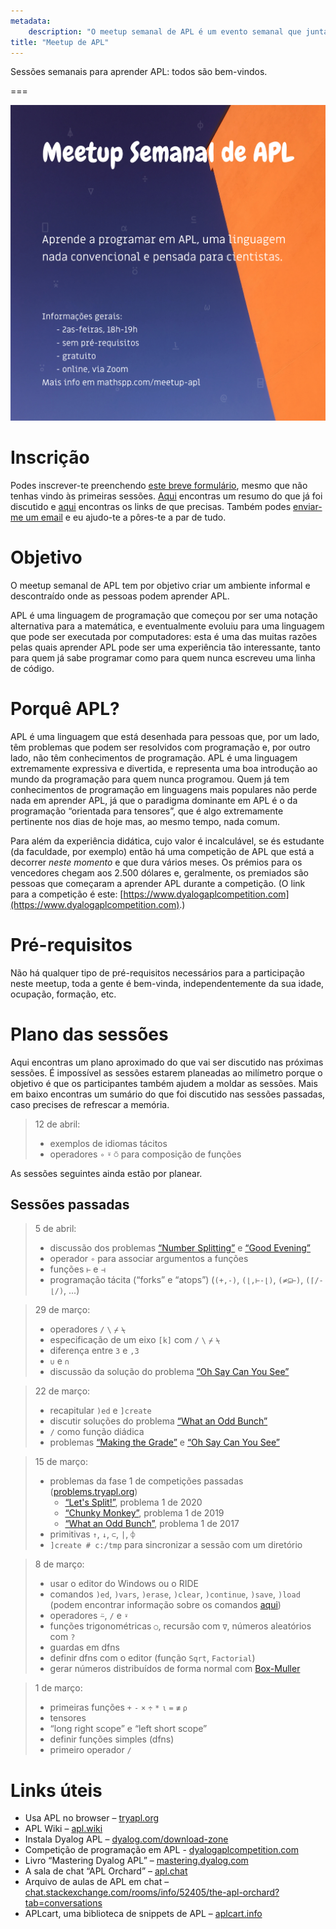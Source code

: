 ```yaml
---
metadata:
    description: "O meetup semanal de APL é um evento semanal que junta pessoas que querem aprender APL."
title: "Meetup de APL"
---
```


Sessões semanais para aprender APL: todos são bem-vindos.

===

![](_apl-meetup-poster.png?cropResize=600,800 "Poster das sessões")

# Inscrição

Podes inscrever-te preenchendo [este breve formulário][form], mesmo que
não tenhas vindo às primeiras sessões.
[Aqui](#sessões-passadas) encontras um resumo do que já foi discutido
e [aqui](#links-úteis) encontras os links de que precisas.
Também podes [enviar-me um email][mailme] e eu ajudo-te a pôres-te a par de tudo.


# Objetivo

O meetup semanal de APL tem por objetivo criar um ambiente informal e descontraído
onde as pessoas podem aprender APL.

APL é uma linguagem de programação que começou por ser uma notação alternativa
para a matemática, e eventualmente evoluiu para uma linguagem que pode ser
executada por computadores: esta é uma das muitas razões pelas quais aprender APL
pode ser uma experiência tão interessante, tanto para quem já sabe programar
como para quem nunca escreveu uma linha de código.


# Porquê APL?

APL é uma linguagem que está desenhada para pessoas que, por um lado,
têm problemas que podem ser resolvidos com programação e, por outro lado,
não têm conhecimentos de programação.
APL é uma linguagem extremamente expressiva e divertida, e representa uma boa
introdução ao mundo da programação para quem nunca programou.
Quem já tem conhecimentos de programação em linguagens mais populares não perde
nada em aprender APL, já que o paradigma dominante em APL é o da programação
“orientada para tensores”, que é algo extremamente pertinente nos dias de hoje
mas, ao mesmo tempo, nada comum.

Para além da experiência didática, cujo valor é incalculável, se és estudante
(da faculdade, por exemplo) então há uma competição de APL que está a decorrer
*neste momento* e que dura vários meses.
Os prémios para os vencedores chegam aos 2.500 dólares e, geralmente,
os premiados são pessoas que começaram a aprender APL durante a competição.
(O link para a competição é este: [https://www.dyalogaplcompetition.com](https://www.dyalogaplcompetition.com).)


# Pré-requisitos

Não há qualquer tipo de pré-requisitos necessários para a participação neste meetup,
toda a gente é bem-vinda, independentemente da sua idade, ocupação, formação, etc.


# Plano das sessões

Aqui encontras um plano aproximado do que vai ser discutido nas próximas sessões.
É impossível as sessões estarem planeadas ao milímetro porque o objetivo é que
os participantes também ajudem a moldar as sessões.
Mais em baixo encontras um sumário do que foi discutido nas sessões passadas,
caso precises de refrescar a memória.

 > 12 de abril:
 >  - exemplos de idiomas tácitos
 >  - operadores `∘` `⍤` `⍥` para composição de funções

<!---->

As sessões seguintes ainda estão por planear.


## Sessões passadas

 > 5 de abril:
 >  - discussão dos problemas [“Number Splitting”](https://problems.tryapl.org/psets/2018.html?goto=P2_Number_Splitting) e [“Good Evening”](https://problems.tryapl.org/psets/2017.html?goto=P2_Good_Evening)
 >  - operador `∘` para associar argumentos a funções
 >  - funções `⊢` e `⊣`
 >  - programação tácita (“forks” e “atops”) (`(+,-)`, `(⌊,⊢-⌊)`, `(≠⊆⊢)`, `(⌈/-⌊/)`, ...)

<!---->

 > 29 de março:
 >  - operadores `/` `\` `⌿` `⍀`
 >  - especificação de um eixo `[k]` com `/` `\` `⌿` `⍀`
 >  - diferença entre `3` e `,3`
 >  - `∪` e `∩`
 >  - discussão da solução do problema [“Oh Say Can You See”](https://problems.tryapl.org/psets/2018.html?goto=P1_Oh_Say_Can_You_See)

<!---->

 > 22 de março:
 >  - recapitular `)ed` e `]create`
 >  - discutir soluções do problema [“What an Odd Bunch”](https://problems.tryapl.org/psets/2017.html?goto=P1_What_an_Odd_Bunch)
 >  - `/` como função diádica
 >  - problemas [“Making the Grade”](https://problems.tryapl.org/psets/2019.html?goto=P2_Making_the_Grade) e [“Oh Say Can You See”](https://problems.tryapl.org/psets/2018.html?goto=P1_Oh_Say_Can_You_See)

<!---->

 > 15 de março:
 >  - problemas da fase 1 de competições passadas ([problems.tryapl.org][problems-tryapl])
 >     - [“Let's Split!”](https://problems.tryapl.org/psets/2020.html?goto=P1_Lets_Split), problema 1 de 2020
 >     - [“Chunky Monkey”](https://problems.tryapl.org/psets/2019.html?goto=P1_Chunky_Monkey), problema 1 de 2019
 >     - [“What an Odd Bunch”](https://problems.tryapl.org/psets/2017.html?goto=P1_What_an_Odd_Bunch), problema 1 de 2017
 >  - primitivas `↑`, `↓`, `⊂`, `|`, `⌽`
 >  - `]create # c:/tmp` para sincronizar a sessão com um diretório

<!---->

 > 8 de março:
 >  - usar o editor do Windows ou o RIDE
 >  - comandos `)ed`, `)vars`, `)erase`, `)clear`, `)continue`, `)save`, `)load` (podem encontrar informação sobre os comandos [aqui](http://help.dyalog.com/latest/#Language/System%20Commands/Introduction.htm))
 >  - operadores `⍨`, `/` e `⍣`
 >  - funções trigonométricas `○`, recursão com `∇`, números aleatórios com `?`
 >  - guardas em dfns
 >  - definir dfns com o editor (função `Sqrt`, `Factorial`)
 >  - gerar números distribuídos de forma normal com [Box-Muller](https://en.wikipedia.org/wiki/Box%E2%80%93Muller_transform)

<!---->

 > 1 de março:
 >  - primeiras funções `+` `-` `×` `÷` `*` `⍳` `=` `≢` `⍴`
 >  - tensores
 >  - “long right scope” e “left short scope”
 >  - definir funções simples (dfns)
 >  - primeiro operador `/`

<!---->


# Links úteis

 - Usa APL no browser – [tryapl.org](https://tryapl.org)
 - APL Wiki – [apl.wiki](https://apl.wiki)
 - Instala Dyalog APL – [dyalog.com/download-zone](https://www.dyalog.com/download-zone.htm)
 - Competição de programação em APL - [dyalogaplcompetition.com](https://dyalogaplcompetition.com)
 - Livro “Mastering Dyalog APL” – [mastering.dyalog.com](https://mastering.dyalog.com)
 - A sala de chat “APL Orchard” – [apl.chat](https://apl.chat)
 - Arquivo de aulas de APL em chat – [chat.stackexchange.com/rooms/info/52405/the-apl-orchard?tab=conversations](https://chat.stackexchange.com/rooms/info/52405/the-apl-orchard?tab=conversations)
 - APLcart, uma biblioteca de snippets de APL – [aplcart.info](https://aplcart.info)


[form]: https://forms.gle/xpuTMueMxccBugUz8
[mailme]: mailto:rodrigo@mathspp.com
[problems-tryapl]: https://problems.tryapl.org
